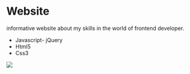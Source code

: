 # Website

informative website about my skills in the world of frontend developer.

- Javascript- jQuery
- Html5
- Css3 


<img src="https://github.com/JuanDiegoAcostaT/Website/blob/master/browser.png" />
